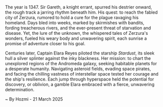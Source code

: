 
The year is 1347.  Sir Gareth, a knight errant, spurred his destrier onward, the rough track a jarring rhythm beneath him.  His quest: to reach the fabled city of Zerzura, rumored to hold a cure for the plague ravaging his homeland.  Days bled into weeks, marked by skirmishes with bandits, fording treacherous rivers, and the ever-present threat of starvation and disease.  Yet, the lure of the unknown, the whispered tales of Zerzura's wonders, fueled his weary body and unwavering spirit, each sunrise a promise of adventure closer to his goal.

Centuries later, Captain Elara Reyes piloted the starship *Stardust*, its sleek hull a silver splinter against the inky blackness.  Her mission: to chart the unexplored regions of the Andromeda galaxy, seeking habitable planets for a desperate humanity.  Navigating asteroid fields, evading space pirates, and facing the chilling vastness of interstellar space tested her courage and the ship's resilience.  Each jump through hyperspace held the potential for discovery, or oblivion, a gamble Elara embraced with a fierce, unwavering determination.

~ By Hozmi - 21 March 2025
